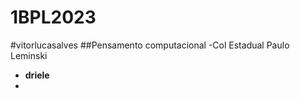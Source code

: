 # 1BPL2023
#vitorlucasalves
##Pensamento computacional
-Col Estadual Paulo Leminski
- **driele**
- 
